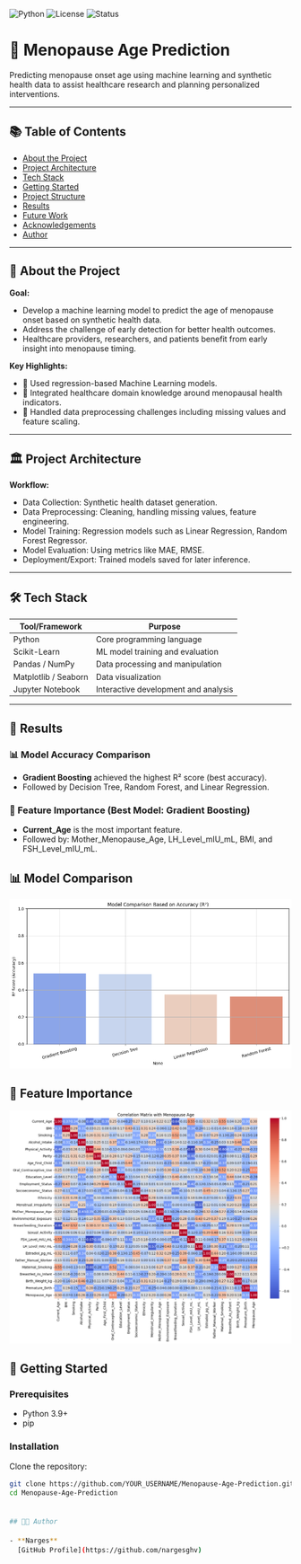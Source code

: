 
![Python](https://img.shields.io/badge/Python-3.9-blue)
![License](https://img.shields.io/badge/License-MIT-green)
![Status](https://img.shields.io/badge/Project-Active-brightgreen)

# 🚀 Menopause Age Prediction

Predicting menopause onset age using machine learning and synthetic health data to assist healthcare research and planning personalized interventions.

---

## 📚 Table of Contents
- [About the Project](#about-the-project)
- [Project Architecture](#project-architecture)
- [Tech Stack](#tech-stack)
- [Getting Started](#getting-started)
- [Project Structure](#project-structure)
- [Results](#results)
- [Future Work](#future-work)
- [Acknowledgements](#acknowledgements)
- [Author](#author)

---

## 📖 About the Project

**Goal:**  
- Develop a machine learning model to predict the age of menopause onset based on synthetic health data.
- Address the challenge of early detection for better health outcomes.
- Healthcare providers, researchers, and patients benefit from early insight into menopause timing.

**Key Highlights:**
- 🔹 Used regression-based Machine Learning models.
- 🔹 Integrated healthcare domain knowledge around menopausal health indicators.
- 🔹 Handled data preprocessing challenges including missing values and feature scaling.

---

## 🏛️ Project Architecture

**Workflow:**
- Data Collection: Synthetic health dataset generation.
- Data Preprocessing: Cleaning, handling missing values, feature engineering.
- Model Training: Regression models such as Linear Regression, Random Forest Regressor.
- Model Evaluation: Using metrics like MAE, RMSE.
- Deployment/Export: Trained models saved for later inference.

---

## 🛠️ Tech Stack

| Tool/Framework   | Purpose                        |
|------------------|---------------------------------|
| Python           | Core programming language       |
| Scikit-Learn     | ML model training and evaluation |
| Pandas / NumPy   | Data processing and manipulation |
| Matplotlib / Seaborn | Data visualization           |
| Jupyter Notebook | Interactive development and analysis |

---

## 🎯 Results

### 📊 Model Accuracy Comparison
- **Gradient Boosting** achieved the highest R² score (best accuracy).
- Followed by Decision Tree, Random Forest, and Linear Regression.

### 🧠 Feature Importance (Best Model: Gradient Boosting)
- **Current_Age** is the most important feature.
- Followed by: Mother_Menopause_Age, LH_Level_mIU_mL, BMI, and FSH_Level_mIU_mL.

## 📊 Model Comparison

![Model Comparison](visualizations/11.png)

## 🧠 Feature Importance

![Feature Importance](visualizations/feature.png)


## 🚀 Getting Started

### Prerequisites
- Python 3.9+
- pip

### Installation

Clone the repository:
```bash
git clone https://github.com/YOUR_USERNAME/Menopause-Age-Prediction.git
cd Menopause-Age-Prediction


## 👩‍💻 Author

- **Narges**  
  [GitHub Profile](https://github.com/nargesghv)

